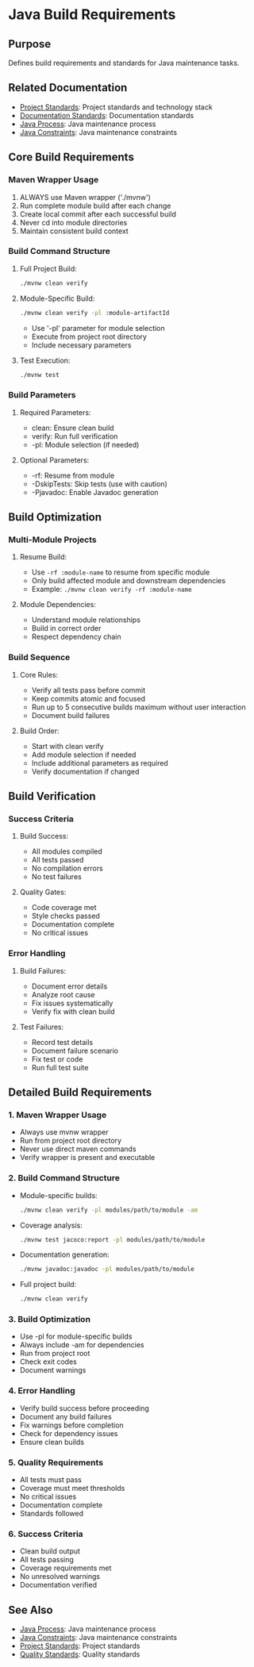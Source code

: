# Java Build Requirements

## Purpose
Defines build requirements and standards for Java maintenance tasks.

## Related Documentation
- [Project Standards](../../core/standards/project-standards.md): Project standards and technology stack
- [Documentation Standards](../../core/standards/documentation-standards.md): Documentation standards
- [Java Process](process.md): Java maintenance process
- [Java Constraints](constraints.md): Java maintenance constraints

## Core Build Requirements

### Maven Wrapper Usage
1. ALWAYS use Maven wrapper ('./mvnw')
2. Run complete module build after each change
3. Create local commit after each successful build
4. Never cd into module directories
5. Maintain consistent build context

### Build Command Structure
1. Full Project Build:
   ```bash
   ./mvnw clean verify
   ```

2. Module-Specific Build:
   ```bash
   ./mvnw clean verify -pl :module-artifactId
   ```
   - Use '-pl' parameter for module selection
   - Execute from project root directory
   - Include necessary parameters

3. Test Execution:
   ```bash
   ./mvnw test
   ```

### Build Parameters
1. Required Parameters:
   - clean: Ensure clean build
   - verify: Run full verification
   - -pl: Module selection (if needed)

2. Optional Parameters:
   - -rf: Resume from module
   - -DskipTests: Skip tests (use with caution)
   - -Pjavadoc: Enable Javadoc generation

## Build Optimization

### Multi-Module Projects
1. Resume Build:
   - Use `-rf :module-name` to resume from specific module
   - Only build affected module and downstream dependencies
   - Example: `./mvnw clean verify -rf :module-name`

2. Module Dependencies:
   - Understand module relationships
   - Build in correct order
   - Respect dependency chain

### Build Sequence
1. Core Rules:
   - Verify all tests pass before commit
   - Keep commits atomic and focused
   - Run up to 5 consecutive builds maximum without user interaction
   - Document build failures

2. Build Order:
   - Start with clean verify
   - Add module selection if needed
   - Include additional parameters as required
   - Verify documentation if changed

## Build Verification

### Success Criteria
1. Build Success:
   - All modules compiled
   - All tests passed
   - No compilation errors
   - No test failures

2. Quality Gates:
   - Code coverage met
   - Style checks passed
   - Documentation complete
   - No critical issues

### Error Handling
1. Build Failures:
   - Document error details
   - Analyze root cause
   - Fix issues systematically
   - Verify fix with clean build

2. Test Failures:
   - Record test details
   - Document failure scenario
   - Fix test or code
   - Run full test suite

## Detailed Build Requirements

### 1. Maven Wrapper Usage
- Always use mvnw wrapper
- Run from project root directory
- Never use direct maven commands
- Verify wrapper is present and executable

### 2. Build Command Structure
- Module-specific builds:
  ```bash
  ./mvnw clean verify -pl modules/path/to/module -am
  ```
- Coverage analysis:
  ```bash
  ./mvnw test jacoco:report -pl modules/path/to/module
  ```
- Documentation generation:
  ```bash
  ./mvnw javadoc:javadoc -pl modules/path/to/module
  ```
- Full project build:
  ```bash
  ./mvnw clean verify
  ```

### 3. Build Optimization
- Use -pl for module-specific builds
- Always include -am for dependencies
- Run from project root
- Check exit codes
- Document warnings

### 4. Error Handling
- Verify build success before proceeding
- Document any build failures
- Fix warnings before completion
- Check for dependency issues
- Ensure clean builds

### 5. Quality Requirements
- All tests must pass
- Coverage must meet thresholds
- No critical issues
- Documentation complete
- Standards followed

### 6. Success Criteria
- Clean build output
- All tests passing
- Coverage requirements met
- No unresolved warnings
- Documentation verified

## See Also
- [Java Process](process.md): Java maintenance process
- [Java Constraints](constraints.md): Java maintenance constraints
- [Project Standards](../../core/standards/project-standards.md): Project standards
- [Quality Standards](../../core/standards/quality-standards.md): Quality standards
